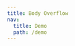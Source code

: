 ```yaml
---
title: Body Overflow
nav:
  title: Demo
  path: /demo
---
```


<code src="../examples/body-overflow.tsx"></code>
